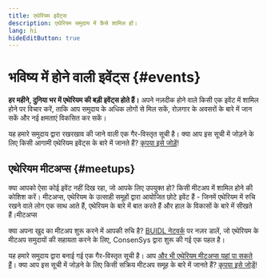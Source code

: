 ```yaml
---
title: एथेरियम इवेंट्स
description: एथेरियम समुदाय में कैसे शामिल हों।
lang: hi
hideEditButton: true
---
```


# भविष्य में होने वाली इवेंट्स {#events}

**हर महीने, दुनिया भर में एथेरियम की बड़ी इवेंट्स होते हैं।** अपने नज़दीक होने वाले किसी एक इवेंट में शामिल होने पर विचार करें, ताकि आप समुदाय के अधिक लोगों से मिल सकें, रोज़गार के अवसरों के बारे में जान सकें और नई क्षमताएं विकसित कर सकें।

<UpcomingEventsList/>

यह हमारे समुदाय द्वारा रखरखाव की जाने वाली एक गैर-विस्तृत सूची है। क्या आप इस सूची में जोड़ने के लिए किसी आगामी एथेरियम इवेंट्स के बारे में जानते हैं? [कृपया इसे जोड़ें](https://github.com/ethereum/ethereum-org-website/blob/dev/src/data/community-events.json)!

## एथेरियम मीटअप्स {#meetups}

क्या आपको ऐसा कोई इवेंट नहीं दिख रहा, जो आपके लिए उपयुक्त हो? किसी मीटअप में शामिल होने की कोशिश करें। मीटअप्स, एथेरियम के उत्साही समूहों द्वारा आयोजित छोटे इवेंट हैं - जिनमें एथेरियम में रुचि रखने वाले लोग एक साथ आते हैं, एथेरियम के बारे में बात करते हैं और हाल के विकासों के बारे में सीखते हैं।मीटअप्स

<MeetupList />

क्‍या अपना खुद का मीटअप शुरू करने में आपकी रुचि है? [BUIDL नेटवर्क](https://consensys.net/developers/buidlnetwork/) पर नज़र डालें, जो एथेरियम के मीटअप समुदायों की सहायता करने के लिए, ConsenSys द्वारा शुरू की गई एक पहल है।

यह हमारे समुदाय द्वारा बनाई गई एक गैर-विस्तृत सूची है। आप [और भी एथेरियम मीटअप्स यहां पा सकते हैं](https://www.meetup.com/topics/ethereum/)। क्‍या आप इस सूची में जोड़ने के लिए किसी सक्रिय मीटअप समूह के बारे में जानते हैं? [कृपया इसे जोड़ें](https://github.com/ethereum/ethereum-org-website/blob/dev/src/data/community-meetups.json)!
